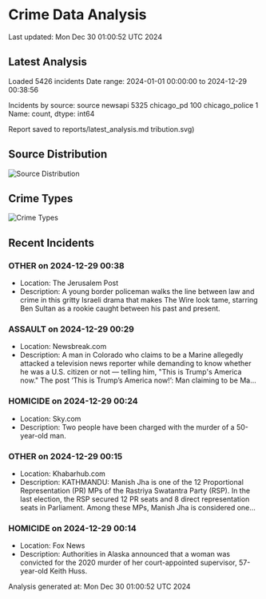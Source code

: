 # Crime Data Analysis
Last updated: Mon Dec 30 01:00:52 UTC 2024

## Latest Analysis

Loaded 5426 incidents
Date range: 2024-01-01 00:00:00 to 2024-12-29 00:38:56

Incidents by source:
source
newsapi           5325
chicago_pd         100
chicago_police       1
Name: count, dtype: int64

Report saved to reports/latest_analysis.md
tribution.svg)

## Source Distribution
![Source Distribution](images/source_distribution.svg)

## Crime Types
![Crime Types](images/crime_types.svg)

## Recent Incidents

### OTHER on 2024-12-29 00:38
- Location: The Jerusalem Post
- Description: A young border policeman walks the line between law and crime in this gritty Israeli drama that makes The Wire look tame, starring Ben Sultan as a rookie caught between his past and present.


### ASSAULT on 2024-12-29 00:29
- Location: Newsbreak.com
- Description: A man in Colorado who claims to be a Marine allegedly attacked a television news reporter while demanding to know whether he was a U.S. citizen or not — telling him, "This is Trump's America now." The post ‘This is Trump’s America now!’: Man claiming to be Ma…


### HOMICIDE on 2024-12-29 00:24
- Location: Sky.com
- Description: Two people have been charged with the murder of a 50-year-old man.


### OTHER on 2024-12-29 00:15
- Location: Khabarhub.com
- Description: KATHMANDU: Manish Jha is one of the 12 Proportional Representation (PR) MPs of the Rastriya Swatantra Party (RSP). In the last election, the RSP secured 12 PR seats and 8 direct representation seats in Parliament. Among these MPs, Manish Jha is considered one…


### HOMICIDE on 2024-12-29 00:14
- Location: Fox News
- Description: Authorities in Alaska announced that a woman was convicted for the 2020 murder of her court-appointed supervisor, 57-year-old Keith Huss.

Analysis generated at: Mon Dec 30 01:00:52 UTC 2024
